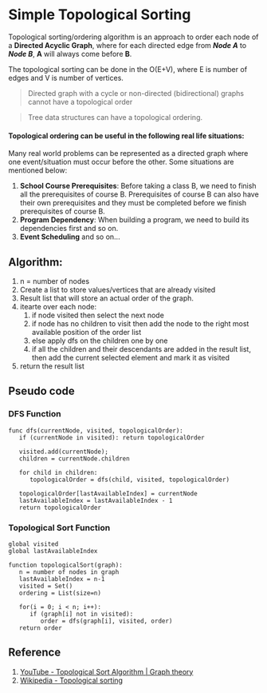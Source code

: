 # Simple Topological Sorting
Topological sorting/ordering algorithm is an approach to order each node of a **Directed Acyclic Graph**, where for each directed edge from ***Node A*** to ***Node B***, **A** will always come before **B**.

The topological sorting can be done in the O(E+V), where E is number of edges and V is number of vertices.

> Directed graph with a cycle or non-directed (bidirectional) graphs cannot have a topological order

> Tree data structures can have a topological ordering.

#### Topological ordering can be useful in the following real life situations:
Many real world problems can be represented as a directed graph where one event/situation must occur before the other. Some situations are mentioned below:
1. **School Course Prerequisites**: Before taking a class B, we need to finish all the prerequisites of course B. Prerequisites of course B can also have their own prerequisites and they must be completed before we finish prerequisites of course B.
2. **Program Dependency**: When building a program, we need to build its dependencies first and so on.
3. **Event Scheduling** and so on...

## Algorithm:
1. n = number of nodes
2. Create a list to store values/vertices that are already visited
3. Result list that will store an actual order of the graph.
4. itearte over each node:
   1. if node visited then select the next node
   2. if node has no children to visit then add the node to the right most available position of the order list
   3. else apply dfs on the children one by one
   4. if all the children and their descendants are added in the result list, then add the current selected element and mark it as visited
5. return the result list

## Pseudo code
### DFS Function
```
func dfs(currentNode, visited, topologicalOrder):
   if (currentNode in visited): return topologicalOrder
   
   visited.add(currentNode);
   children = currentNode.children
   
   for child in children:
      topologicalOrder = dfs(child, visited, topologicalOrder)
   
   topologicalOrder[lastAvailableIndex] = currentNode
   lastAvailableIndex = lastAvailableIndex - 1
   return topologicalOrder
```

### Topological Sort Function
```
global visited
global lastAvailableIndex

function topologicalSort(graph):
   n = number of nodes in graph
   lastAvailableIndex = n-1
   visited = Set()
   ordering = List(size=n) 
   
   for(i = 0; i < n; i++):
      if (graph[i] not in visited):
         order = dfs(graph[i], visited, order)
   return order
```

## Reference
1. [YouTube - Topological Sort Algorithm | Graph theory](https://www.youtube.com/watch?v=eL-KzMXSXXI)
2. [Wikipedia - Topological sorting](https://en.wikipedia.org/wiki/Topological_sorting)